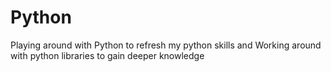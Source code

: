 # Python
Playing around with Python to refresh my python skills and 
Working around with python libraries to gain deeper knowledge
